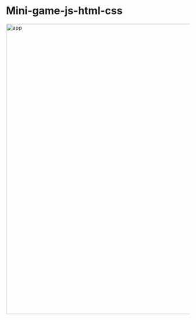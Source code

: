 # Mini-game-js-html-css       
    
<img width="794" alt="app" src="https://user-images.githubusercontent.com/103481753/193528947-d6e51b18-2568-41cf-87a4-59b1398d610d.png">
